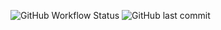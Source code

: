 ![GitHub Workflow Status](https://img.shields.io/github/workflow/status/dfoley84/Terraform-AWS-Release/Terraform) ![GitHub last commit](https://img.shields.io/github/last-commit/dfoley84/Terraform-AWS-Release?style=flat-square) 
